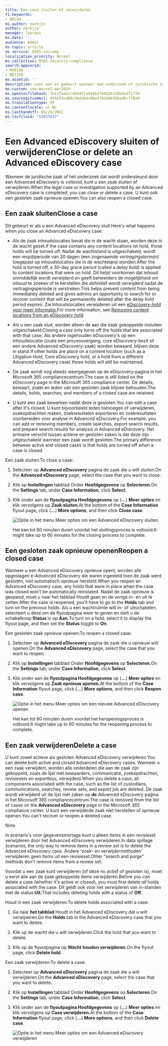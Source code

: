 ```yaml
---
title: Een case sluiten of verwijderen
f1.keywords:
- NOCSH
ms.author: markjjo
author: markjjo
manager: laurawi
ms.date: ''
audience: Admin
ms.topic: article
ms.service: O365-seccomp
localization_priority: Normal
ms.collection: M365-security-compliance
search.appverid:
- MOE150
- MET150
ms.assetid: ''
description: Lees wat er gebeurt wanneer een onderzoek of juridische zaak die wordt ondersteund door een Advanced eDiscovery zaak wordt gesloten of verwijderd.
ms.custom: seo-marvel-mar2020
ms.openlocfilehash: 7b11faa2ccdb44fca916b2f602d5120adadf1739
ms.sourcegitcommit: 4f6ef4cd09c3ed36dc0be3702b0636bad6cff8a9
ms.translationtype: MT
ms.contentlocale: nl-NL
ms.lasthandoff: 05/26/2021
ms.locfileid: "52657637"
---
```

# <a name="close-or-delete-an-advanced-ediscovery-case"></a><span data-ttu-id="77fd1-103">Een Advanced eDiscovery sluiten of verwijderen</span><span class="sxs-lookup"><span data-stu-id="77fd1-103">Close or delete an Advanced eDiscovery case</span></span>

<span data-ttu-id="77fd1-104">Wanneer de juridische zaak of het onderzoek dat wordt ondersteund door een Advanced eDiscovery is voltooid, kunt u een zaak sluiten of verwijderen.</span><span class="sxs-lookup"><span data-stu-id="77fd1-104">When the legal case or investigation supported by an Advanced eDiscovery case is completed, you can close or delete a case.</span></span> <span data-ttu-id="77fd1-105">U kunt ook een gesloten zaak opnieuw openen.</span><span class="sxs-lookup"><span data-stu-id="77fd1-105">You can also reopen a closed case.</span></span>

## <a name="close-a-case"></a><span data-ttu-id="77fd1-106">Een zaak sluiten</span><span class="sxs-lookup"><span data-stu-id="77fd1-106">Close a case</span></span>

<span data-ttu-id="77fd1-107">Dit gebeurt er als u een Advanced eDiscovery sluit:</span><span class="sxs-lookup"><span data-stu-id="77fd1-107">Here's what happens when you close an Advanced eDiscovery case:</span></span>

- <span data-ttu-id="77fd1-108">Als de zaak inhoudslocaties bevat die in de wacht staan, worden deze in de wacht gezet.</span><span class="sxs-lookup"><span data-stu-id="77fd1-108">If the case contains any content locations on hold, those holds will be turned off.</span></span> <span data-ttu-id="77fd1-109">Nadat de wachtstand is uitgeschakeld, wordt een respijtperiode van 30 dagen (een zogenaamde *vertragingstermijn)* toegepast op inhoudslocaties die in de wachtstand stonden.</span><span class="sxs-lookup"><span data-stu-id="77fd1-109">After the hold is turned off, a 30-day grace period (called a *delay hold*) is applied to content locations that were on hold.</span></span> <span data-ttu-id="77fd1-110">Dit helpt voorkomen dat inhoud onmiddellijk wordt verwijderd en geeft beheerders de mogelijkheid om inhoud te zoeken of te herstellen die definitief wordt verwijderd nadat de vertragingsperiode is verstreken.</span><span class="sxs-lookup"><span data-stu-id="77fd1-110">This helps prevent content from being immediately deleted and gives admins an opportunity to search for or recover content that will be permanently deleted after the delay hold period expires.</span></span> <span data-ttu-id="77fd1-111">Zie Inhoudslocaties verwijderen uit een [eDiscovery-hold voor meer informatie.](create-ediscovery-holds.md#removing-content-locations-from-an-ediscovery-hold)</span><span class="sxs-lookup"><span data-stu-id="77fd1-111">For more information, see [Removing content locations from an eDiscovery hold](create-ediscovery-holds.md#removing-content-locations-from-an-ediscovery-hold).</span></span>

- <span data-ttu-id="77fd1-112">Als u een zaak sluit, worden alleen de aan die zaak gekoppelde insluiten uitgeschakeld.</span><span class="sxs-lookup"><span data-stu-id="77fd1-112">Closing a case only turns off the holds that are associated with that case.</span></span> <span data-ttu-id="77fd1-113">Als andere ingehouden eDiscovery's op een inhoudslocatie (zoals een procesovergang, core eDiscovery-bezit of een andere Advanced eDiscovery-zaak) worden bewaard, blijven deze in stand.</span><span class="sxs-lookup"><span data-stu-id="77fd1-113">If other holds are place on a content location (such as a Litigation Hold, Core eDiscovery hold, or a hold from a different Advanced eDiscovery case) those holds will still be maintained.</span></span>

- <span data-ttu-id="77fd1-114">De zaak wordt nog steeds weergegeven op de eDiscovery-pagina in het Microsoft 365 compliancecentrum.</span><span class="sxs-lookup"><span data-stu-id="77fd1-114">The case is still listed on the eDiscovery page in the Microsoft 365 compliance center.</span></span> <span data-ttu-id="77fd1-115">De details, bewaart, zoekt en leden van een gesloten zaak blijven behouden.</span><span class="sxs-lookup"><span data-stu-id="77fd1-115">The details, holds, searches, and members of a closed case are retained.</span></span>

- <span data-ttu-id="77fd1-116">U kunt een zaak bewerken nadat deze is gesloten.</span><span class="sxs-lookup"><span data-stu-id="77fd1-116">You can edit a case after it's closed.</span></span> <span data-ttu-id="77fd1-117">U kunt bijvoorbeeld leden toevoegen of verwijderen, zoekopdrachten maken, zoekresultaten exporteren en zoekresultaten voorbereiden voor analyse in Advanced eDiscovery.</span><span class="sxs-lookup"><span data-stu-id="77fd1-117">For example, you can add or removing members, create searches, export search results, and prepare search results for analysis in Advanced eDiscovery.</span></span> <span data-ttu-id="77fd1-118">Het primaire verschil tussen actieve en gesloten zaken is dat deze zijn uitgeschakeld wanneer een zaak wordt gesloten.</span><span class="sxs-lookup"><span data-stu-id="77fd1-118">The primary difference between active and closed cases is that holds are turned off when a case is closed.</span></span>

<span data-ttu-id="77fd1-119">Een zaak sluiten:</span><span class="sxs-lookup"><span data-stu-id="77fd1-119">To close a case:</span></span>

1. <span data-ttu-id="77fd1-120">Selecteer op **Advanced eDiscovery** pagina de zaak die u wilt sluiten.</span><span class="sxs-lookup"><span data-stu-id="77fd1-120">On the **Advanced eDiscovery** page, select the case that you want to close.</span></span>

2. <span data-ttu-id="77fd1-121">Klik op **Instellingen** tabblad Onder **Hoofdgegevens** op **Selecteren.**</span><span class="sxs-lookup"><span data-stu-id="77fd1-121">On the **Settings** tab, under **Case Information**, click **Select**.</span></span>

3. <span data-ttu-id="77fd1-122">Klik onder aan de **flyoutpagina Hoofdgegevens** op (**...**) **Meer opties** en klik vervolgens op **Zaak sluiten.**</span><span class="sxs-lookup"><span data-stu-id="77fd1-122">At the bottom of the **Case Information** flyout page, click (**...**) **More options**, and then click **Close case**.</span></span>

   ![Optie in het menu Meer opties om een Advanced eDiscovery sluiten](..\Media\CloseAdvancedeDiscoveryCase.png)

   <span data-ttu-id="77fd1-124">Het kan tot 60 minuten duren voordat het sluitingsproces is voltooid.</span><span class="sxs-lookup"><span data-stu-id="77fd1-124">It might take up to 60 minutes for the closing process to complete.</span></span>

## <a name="reopen-a-closed-case"></a><span data-ttu-id="77fd1-125">Een gesloten zaak opnieuw openen</span><span class="sxs-lookup"><span data-stu-id="77fd1-125">Reopen a closed case</span></span>

<span data-ttu-id="77fd1-126">Wanneer u een Advanced eDiscovery opnieuw opent, worden alle opgeslagen e-Advanced eDiscovery die waren ingesteld toen de zaak werd gesloten, niet automatisch opnieuw hersteld.</span><span class="sxs-lookup"><span data-stu-id="77fd1-126">When you reopen an Advanced eDiscovery case, any holds that were in place when the case was closed won't be automatically reinstated.</span></span> <span data-ttu-id="77fd1-127">Nadat de zaak opnieuw is geopend, moet  u naar het tabblad Houdt gaan en de vorige in- en uit te zetten.</span><span class="sxs-lookup"><span data-stu-id="77fd1-127">After the case is reopened, you'll have to go to the **Holds** tab and turn on the previous holds.</span></span> <span data-ttu-id="77fd1-128">Als u een wachtruimte wilt in- of uitschakelen, selecteert u deze om de flyoutpagina weer te geven en stelt u de schakelknop **Status** in op **Aan.**</span><span class="sxs-lookup"><span data-stu-id="77fd1-128">To turn on a hold, select it to display the flyout page, and then set the **Status** toggle to **On**.</span></span>

<span data-ttu-id="77fd1-129">Een gesloten zaak opnieuw openen:</span><span class="sxs-lookup"><span data-stu-id="77fd1-129">To reopen a closed case:</span></span>

1. <span data-ttu-id="77fd1-130">Selecteer op **Advanced eDiscovery** pagina de zaak die u opnieuw wilt openen.</span><span class="sxs-lookup"><span data-stu-id="77fd1-130">On the **Advanced eDiscovery** page, select the case that you want to reopen.</span></span>

2. <span data-ttu-id="77fd1-131">Klik op **Instellingen** tabblad Onder **Hoofdgegevens** op **Selecteren.**</span><span class="sxs-lookup"><span data-stu-id="77fd1-131">On the **Settings** tab, under **Case Information**, click **Select**.</span></span>

3. <span data-ttu-id="77fd1-132">Klik onder aan de **flyoutpagina Hoofdgegevens** op (**...**) **Meer opties** en klik vervolgens op **Zaak opnieuw openen.**</span><span class="sxs-lookup"><span data-stu-id="77fd1-132">At the bottom of the **Case Information** flyout page, click (**...**) **More options**, and then click **Reopen case**.</span></span>

   ![Optie in het menu Meer opties om een nieuwe Advanced eDiscovery openen](..\Media\ReopenAdvancedeDiscoveryCase.png)

   <span data-ttu-id="77fd1-134">Het kan tot 60 minuten duren voordat het heropeningsproces is voltooid.</span><span class="sxs-lookup"><span data-stu-id="77fd1-134">It might take up to 60 minutes for the reopening process to complete.</span></span>

## <a name="delete-a-case"></a><span data-ttu-id="77fd1-135">Een zaak verwijderen</span><span class="sxs-lookup"><span data-stu-id="77fd1-135">Delete a case</span></span>

<span data-ttu-id="77fd1-136">U kunt zowel actieve als gesloten Advanced eDiscovery verwijderen.</span><span class="sxs-lookup"><span data-stu-id="77fd1-136">You can delete both active and closed Advanced eDiscovery cases.</span></span> <span data-ttu-id="77fd1-137">Wanneer u een zaak verwijdert, worden alle onderdelen die aan de zaak zijn gekoppeld, zoals de lijst met bewaarders, communicatie, zoekopdrachten, revisiesets en exportklus, verwijderd.</span><span class="sxs-lookup"><span data-stu-id="77fd1-137">When you delete a case, all components associated with the case, such as the list of custodians, communications, searches, review sets, and export job are deleted.</span></span> <span data-ttu-id="77fd1-138">De zaak wordt verwijderd uit de lijst met zaken op **de** Advanced eDiscovery pagina in het Microsoft 365 compliancecentrum.</span><span class="sxs-lookup"><span data-stu-id="77fd1-138">The case is removed from the list of cases on the **Advanced eDiscovery** page in the Microsoft 365 compliance center.</span></span> <span data-ttu-id="77fd1-139">U kunt een verwijderde zaak niet herstellen of opnieuw openen.</span><span class="sxs-lookup"><span data-stu-id="77fd1-139">You can't recover or reopen a deleted case.</span></span>

> [!NOTE]
> <span data-ttu-id="77fd1-140">In scenario's voor gegevensmortage kunt u alleen items in een revisieset verwijderen door het Advanced eDiscovery verwijderen.</span><span class="sxs-lookup"><span data-stu-id="77fd1-140">In data spillage scenarios, the only way to remove items in a review set is to delete the Advanced eDiscovery case.</span></span> <span data-ttu-id="77fd1-141">Andere 'zoek- en verwijdermethoden' verwijderen geen items uit een revisieset.</span><span class="sxs-lookup"><span data-stu-id="77fd1-141">Other "search and purge" methods don't remove items from a review set.</span></span>

<span data-ttu-id="77fd1-142">Voordat u een zaak kunt verwijderen (of deze nu  actief of gesloten is), moet u eerst alle aan de zaak gekoppelde items verwijderen.</span><span class="sxs-lookup"><span data-stu-id="77fd1-142">Before you can delete a case (whether it's active or closed), you must first delete *all* holds associated with the case.</span></span> <span data-ttu-id="77fd1-143">Dit geldt ook voor het verwijderen van in-standen met de status **Uit.**</span><span class="sxs-lookup"><span data-stu-id="77fd1-143">That includes deleting holds with a status of **Off**.</span></span>

<span data-ttu-id="77fd1-144">Houd in een zaak verwijderen:</span><span class="sxs-lookup"><span data-stu-id="77fd1-144">To delete holds associated with a case:</span></span>

1. <span data-ttu-id="77fd1-145">Ga naar **het tabblad** Houdt in het Advanced eDiscovery dat u wilt verwijderen.</span><span class="sxs-lookup"><span data-stu-id="77fd1-145">Go the **Holds** tab in the Advanced eDiscovery case that you want to delete.</span></span>

2. <span data-ttu-id="77fd1-146">Klik op de wacht die u wilt verwijderen.</span><span class="sxs-lookup"><span data-stu-id="77fd1-146">Click the hold that you want to delete.</span></span>

3. <span data-ttu-id="77fd1-147">Klik op de flyoutpagina op **Wacht houden verwijderen.**</span><span class="sxs-lookup"><span data-stu-id="77fd1-147">On the flyout page, click **Delete hold**.</span></span>

<span data-ttu-id="77fd1-148">Een zaak verwijderen:</span><span class="sxs-lookup"><span data-stu-id="77fd1-148">To delete a case:</span></span>

1. <span data-ttu-id="77fd1-149">Selecteer op **Advanced eDiscovery** pagina de zaak die u wilt verwijderen.</span><span class="sxs-lookup"><span data-stu-id="77fd1-149">On the **Advanced eDiscovery** page, select the case that you want to delete.</span></span>

2. <span data-ttu-id="77fd1-150">Klik op **Instellingen** tabblad Onder **Hoofdgegevens** op **Selecteren.**</span><span class="sxs-lookup"><span data-stu-id="77fd1-150">On the **Settings** tab, under **Case Information**, click **Select**.</span></span>

3. <span data-ttu-id="77fd1-151">Klik onder aan de **flyoutpagina Hoofdgegevens** op (**...**) **Meer opties** en klik vervolgens op **Case verwijderen.**</span><span class="sxs-lookup"><span data-stu-id="77fd1-151">At the bottom of the **Case Information** flyout page, click (**...**) **More options**, and then click **Delete case**.</span></span>

   ![Optie in het menu Meer opties om een Advanced eDiscovery verwijderen](..\Media\DeleteAdvancedeDiscoveryCase.png)
